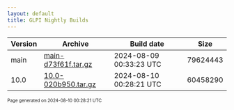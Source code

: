 ```yaml
---
layout: default
title: GLPI Nightly Builds
---
```


Version|Archive|Build date|Size
---|---|---|---
main|[main-d73f61f.tar.gz](main-d73f61f.tar.gz)|2024-08-09 00:33:23 UTC|79624443
10.0|[10.0-020b950.tar.gz](10.0-020b950.tar.gz)|2024-08-10 00:28:21 UTC|60458290

<font size="1">Page generated on 2024-08-10 00:28:21 UTC</font>
